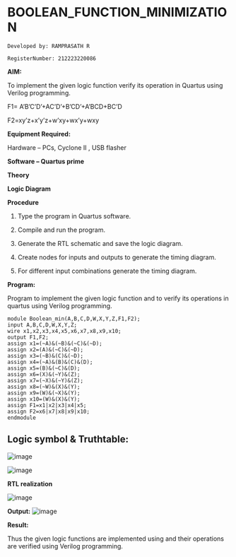 
# BOOLEAN_FUNCTION_MINIMIZATION
```
Developed by: RAMPRASATH R

RegisterNumber: 212223220086
```

**AIM:**

To implement the given logic function verify its operation in Quartus using Verilog programming.

F1= A’B’C’D’+AC’D’+B’CD’+A’BCD+BC’D 

F2=xy’z+x’y’z+w’xy+wx’y+wxy

**Equipment Required:**

Hardware – PCs, Cyclone II , USB flasher

**Software – Quartus prime**

**Theory**

**Logic Diagram**

**Procedure**

1.	Type the program in Quartus software.

2.	Compile and run the program.

3.	Generate the RTL schematic and save the logic diagram.

4.	Create nodes for inputs and outputs to generate the timing diagram.

5.	For different input combinations generate the timing diagram.


**Program:**

Program to implement the given logic function and to verify its operations in quartus using Verilog programming. 

```
module Boolean_min(A,B,C,D,W,X,Y,Z,F1,F2);
input A,B,C,D,W,X,Y,Z;
wire x1,x2,x3,x4,x5,x6,x7,x8,x9,x10;
output F1,F2;
assign x1=(~A)&(~B)&(~C)&(~D);
assign x2=(A)&(~C)&(~D);
assign x3=(~B)&(C)&(~D);
assign x4=(~A)&(B)&(C)&(D);
assign x5=(B)&(~C)&(D);
assign x6=(X)&(~Y)&(Z);
assign x7=(~X)&(~Y)&(Z);
assign x8=(~W)&(X)&(Y);
assign x9=(W)&(~X)&(Y);
assign x10=(W)&(X)&(Y);
assign F1=x1|x2|x3|x4|x5;
assign F2=x6|x7|x8|x9|x10;
endmodule

```
## Logic symbol & Truthtable:
![image](https://github.com/23004205/BOOLEAN_FUNCTION_MINIMIZATION/assets/138971114/a9ccb75e-db7b-490e-8b69-10f820e6bff4)

![image](https://github.com/23004205/BOOLEAN_FUNCTION_MINIMIZATION/assets/138971114/6835b6c0-9fe5-4f55-8288-53b7d0c42104)




**RTL realization**

![image](https://github.com/23004205/BOOLEAN_FUNCTION_MINIMIZATION/assets/138971114/5ffd7097-c99c-4ef3-a82d-0108e72a8b9e)


**Output:**
![image](https://github.com/23004205/BOOLEAN_FUNCTION_MINIMIZATION/assets/138971114/3294f442-723b-4550-ab9c-49ed60325deb)

**Result:**

Thus the given logic functions are implemented using and their operations are verified using Verilog programming.

